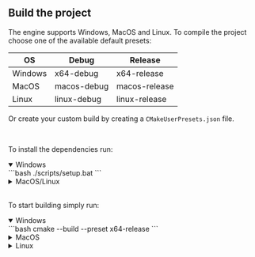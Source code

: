 
## Build the project
The engine supports Windows, MacOS and Linux. To compile the project choose one of the available default presets:

| OS      | Debug       | Release       |
| ------- | ----------- | ------------- |
| Windows | x64-debug   | x64-release   |
| MacOS   | macos-debug | macos-release |
| Linux   | linux-debug | linux-release |

Or create your custom build by creating a `CMakeUserPresets.json` file.

<br>

To install the dependencies run:
<details open>
	<summary>Windows</summary>
	```bash
		./scripts/setup.bat
	```
</details>
<details>
	<summary>MacOS/Linux</summary>
	```bash
		./scripts/setup.sh
	```
</details>

<br>

To start building simply run:
<details open>
	<summary>Windows</summary>
	```bash
		cmake --build --preset x64-release
	```
</details>
<details>
	<summary>MacOS</summary>
	```bash
		cmake --build --preset macos-release
	```
</details>
<details>
	<summary>Linux</summary>
	```bash
		cmake --build --preset linux-release
	```
</details>
